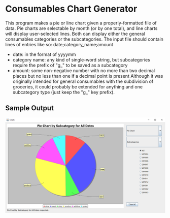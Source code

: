 # Consumables Chart Generator
This program makes a pie or line chart given a properly-formatted file of data. Pie charts are selectable by month (or by one total), and line charts will display user-selected lines. Both can display either the general consumables categories or the subcategories. The input file should contain lines of entries like so: date;category_name;amount
- date: in the format of yyyymm
- category name: any kind of single-word string, but subcategories require the prefix of "g_" to be saved as a subcategory
- amount: some non-negative number with no more than two decimal places but no less than one if a decimal point is present
Although it was originally intended for general consumables with the subdivision of groceries, it could probably be extended for anything and one subcategory type (just keep the "g_" key prefix).
## Sample Output
![Sample 0](https://github.com/raechiang/Personal/blob/master/2019-04/ConsumablesCharting/Examples/pic00.png)
